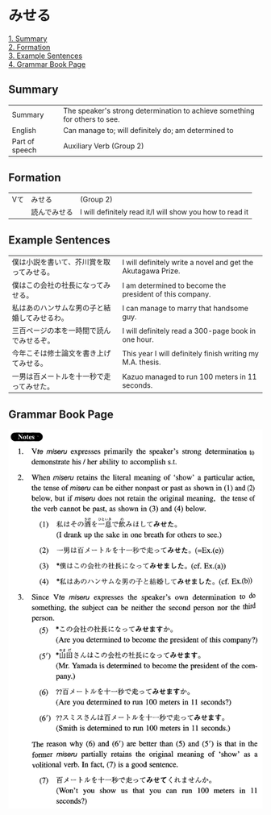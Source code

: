 # みせる

[1. Summary](#summary)<br>
[2. Formation](#formation)<br>
[3. Example Sentences](#example-sentences)<br>
[4. Grammar Book Page](#grammar-book-page)<br>


## Summary

<table><tr>   <td>Summary</td>   <td>The speaker's strong determination to achieve something for others to see.</td></tr><tr>   <td>English</td>   <td>Can manage to; will definitely do; am determined to</td></tr><tr>   <td>Part of speech</td>   <td>Auxiliary Verb (Group 2)</td></tr></table>

## Formation

<table class="table"><tbody><tr class="tr head"><td class="td"><span class="bold">Vて</span></td><td class="td"><span class="concept">みせる</span></td><td class="td"><span>(Group 2)</span> </td></tr><tr class="tr"><td class="td"></td><td class="td"><span>読んで</span><span class="concept">みせる</span></td><td class="td"><span>I will definitely read it/I will show you how to read it</span></td></tr></tbody></table>

## Example Sentences

<table><tr>   <td>僕は小説を書いて、芥川賞を取ってみせる。</td>   <td>I will definitely write a novel and get the Akutagawa Prize.</td></tr><tr>   <td>僕はこの会社の社長になってみせる。</td>   <td>I am determined to become the president of this company.</td></tr><tr>   <td>私はあのハンサムな男の子と結婚してみせるわ。</td>   <td>I can manage to marry that handsome guy.</td></tr><tr>   <td>三百ページの本を一時間で読んでみせるぞ。</td>   <td>I will definitely read a 300-page book in one hour.</td></tr><tr>   <td>今年こそは修士論文を書き上げてみせる。</td>   <td>This year I will definitely finish writing my M.A. thesis.</td></tr><tr>   <td>一男は百メートルを十一秒で走ってみせた。</td>   <td>Kazuo managed to run 100 meters in 11 seconds.</td></tr></table>

## Grammar Book Page

![](../img/Intermediateみせる.png)

